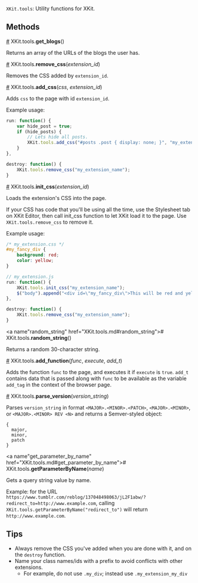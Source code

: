 `XKit.tools`: Utility functions for XKit.

## Methods

<a name="get_blogs" href="XKit.tools.md#get_blogs">#</a> XKit.tools.**get_blogs**()

Returns an array of the URLs of the blogs the user has.

<a name="remove_css" href="XKit.tools.md#remove_css">#</a> XKit.tools.**remove_css**(_extension_id_)

Removes the CSS added by `extension_id`.

<a name="add_css" href="XKit.tools.md#add_css">#</a> XKit.tools.**add_css**(_css_, _extension_id_)

Adds `css` to the page with id `extension_id`.

Example usage:

```javascript
run: function() {
    var hide_post = true;
    if (hide_posts) {
        // Lets hide all posts.
        XKit.tools.add_css("#posts .post { display: none; }", "my_extension_name");
    }
},

destroy: function() {
    XKit.tools.remove_css("my_extension_name");
}
```

<a name="init_css" href="XKit.tools.md#init_css">#</a> XKit.tools.**init_css**(_extension_id_)

Loads the extension's CSS into the page.

If your CSS has code that you'll be using all the time, use the Stylesheet tab on XKit Editor, then call init_css function to let XKit load it to the page. Use `XKit.tools.remove_css` to remove it.

Example usage:

```css
/* my_extension.css */
#my_fancy_div {
    background: red;
    color: yellow;
}
```

```javascript
// my_extension.js
run: function() {
    XKit.tools.init_css("my_extension_name");
    $("body").append("<div id=\"my_fancy_div\">This will be red and yellow.</div>");
},

destroy: function() {
    XKit.tools.remove_css("my_extension_name");
}
```

<a name"random_string" href="XKit.tools.md#random_string">#</a> XKit.tools.**random_string**()

Returns a random 30-character string.

<a name="add_function" href="XKit.tools.md#add_function">#</a> XKit.tools.**add_function**(_func_, _execute_, _add_t_)

Adds the function `func` to the page, and executes it if `execute` is `true`.
`add_t` contains data that is passed along with `func` to be available as the variable `add_tag` in the context of the browser page.

<a name="parse_version" href="XKit.tools.md#parse_version">#</a> XKit.tools.**parse_version**(_version_string_)

Parses `version_string` in format `<MAJOR>.<MINOR>.<PATCH>`, `<MAJOR>.<MINOR>`, or `<MAJOR>.<MINOR> REV <N>` and returns a Semver-styled object:

```
{
  major,
  minor,
  patch
}
```

<a name"get_parameter_by_name" href="XKit.tools.md#get_parameter_by_name">#</a> XKit.tools.**getParameterByName**(_name_)

Gets a query string value by name.

Example: for the URL `https://www.tumblr.com/reblog/137048498063/jL2F1abw/?redirect_to=http://www.example.com`, calling `XKit.tools.getParameterByName("redirect_to")` will return `http://www.example.com`.

## Tips

* Always remove the CSS you've added when you are done with it, and on the `destroy` function.
* Name your class names/ids with a prefix to avoid conflicts with other extensions.
  * For example, do not use `.my_div`; instead use `.my_extension_my_div`
